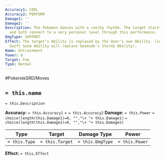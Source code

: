 ```yaml
---
Accuracy1: COOL
Accuracy2: PERFORM
Damage1: ''
Damage2: ''
Description: The Pokemon dances with a catchy rhythm. The target starts dancing too
  and both connect to a very personal level through this performance.
DmgType: SUPPORT
Effect: The target's Ability is replaced by the User's own Ability. (ie. Luvdiscs's
  Swift Swim Ability will replace Geodude's Sturdy Ability).
Name: Entrainment
Power: 0
Target: Foe
Type: Normal
---
```


#PokeroleSRD/Moves

## `= this.name` 
*`= this.Description`*

**Accuracy:** `= this.Accuracy1` + `= this.Accuracy2`
**Damage:** `= this.Power` `= choice(length(this.Damage1)=0, "","\+ "+ this.Damage1)` `= choice(length(this.Damage2)=0, "","\+ "+ this.Damage2)`

| Type          | Target          | Damage Type          | Power          |
| ------------- | --------------- | ---------------- | -------------- |
| `= this.Type` | `= this.Target` | `= this.DmgType` | `= this.Power` | 

**Effect:** `= this.Effect`